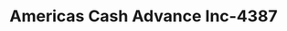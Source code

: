 ---
f_zip-code: 63901
f_state-code: MO
title: Americas Cash Advance Inc-4387
f_phone: 573-785-8700
f_city-only: Poplar Bluff
f_address: 100 S Main Street Poplar Bluff
f_location-unique-id: '4387'
slug: americas-cash-advance-inc-4387
updated-on: '2024-05-30T13:46:58.046Z'
created-on: '2024-05-30T13:36:59.803Z'
published-on: '2024-05-30T13:54:32.469Z'
f_city-state: cms/city/poplar-bluff-mo.md
f_company: cms/company/americas-cash-advance-inc.md
f_state: cms/state/missouri.md
layout: '[payday-loan].html'
tags: payday-loan
---